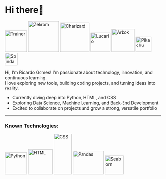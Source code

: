 <h1>Hi there👋</h1>
<div>
  <img src="https://64.media.tumblr.com/4d5b43e2e0dcd4a47128fdf85b9463e9/e7638102a47e4ee5-99/s1280x1920/68f4b6bd8f931af523c5d1391113763a947a07da.gifv" alt="Trainer" width="70">
  <img src="https://projectpokemon.org/images/sprites-models/bw-animated/644.gif" alt="Zekrom" width="100">
  <img src="https://projectpokemon.org/images/sprites-models/bw-animated/006.gif" alt="Charizard" width="95">
  <img src="https://projectpokemon.org/images/sprites-models/bw-animated/448.gif" alt="Lucario" width="63">
  <img src="https://projectpokemon.org/images/sprites-models/bw-animated/024.gif" alt="Arbok" width="75">
  <img src="https://i.pinimg.com/originals/e9/38/d1/e938d18fc07a3ffd16b4864ef2f1308f.gif" alt="Pikachu" width="50">
  <img src="https://projectpokemon.org/images/sprites-models/bw-animated/327.gif" alt="Spinda" width="40">
</div>

<p>Hi, I’m Ricardo Gomes! I’m passionate about technology, innovation, and continuous learning.<br>
I love exploring new tools, building coding projects, and turning ideas into reality.</p>

<ul>
  <li>Currently diving deep into Python, HTML, and CSS</li>
  <li>Exploring Data Science, Machine Learning, and Back-End Development</li>
  <li>Excited to collaborate on projects and grow a strong, versatile portfolio</li>
</ul>

<hr>
<h3>Known Technologies:</h3>
<div>
 <img alt="Python" src="https://github.com/user-attachments/assets/6e55cac1-9be4-46a8-b9ed-ee34e57a8584" width="70"/>
 <img alt="HTML" src="https://upload.wikimedia.org/wikipedia/commons/thumb/6/61/HTML5_logo_and_wordmark.svg/512px-HTML5_logo_and_wordmark.svg.png" width="80"/>
 <img alt="CSS" src="https://upload.wikimedia.org/wikipedia/commons/thumb/d/d5/CSS3_logo_and_wordmark.svg/1200px-CSS3_logo_and_wordmark.svg.png" height="131" width="57"/>
 <img alt="Pandas" src="https://images.opencollective.com/pandas/6e5c060/logo/256.png" height="75" width="100"/>
 <img alt="Seaborn" src="https://seaborn.pydata.org/_images/logo-tall-lightbg.svg" width="60"/>
</div>


